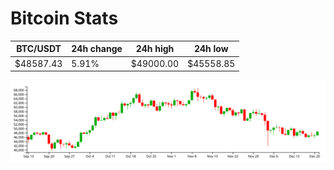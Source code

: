 # Bitcoin Stats

BTC/USDT|24h change|24h high|24h low|
|---|---|---|---|
|$48587.43|5.91%|$49000.00|$45558.85|

<img src="./chart.svg">
